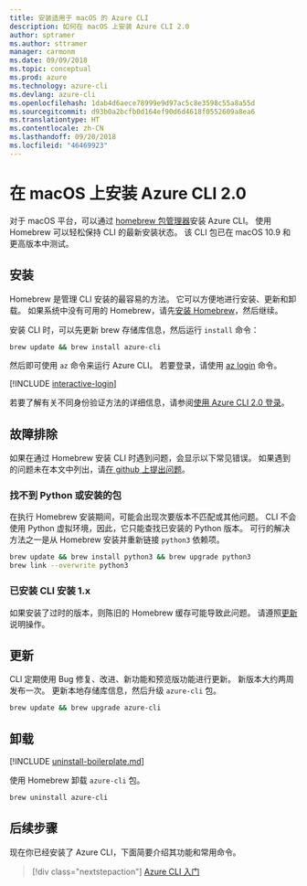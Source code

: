 ```yaml
---
title: 安装适用于 macOS 的 Azure CLI
description: 如何在 macOS 上安装 Azure CLI 2.0
author: sptramer
ms.author: sttramer
manager: carmonm
ms.date: 09/09/2018
ms.topic: conceptual
ms.prod: azure
ms.technology: azure-cli
ms.devlang: azure-cli
ms.openlocfilehash: 1dab4d6aece78999e9d97ac5c8e3598c55a8a55d
ms.sourcegitcommit: d93b0a2bcfb0d164ef90d6d4618f0552609a8ea6
ms.translationtype: HT
ms.contentlocale: zh-CN
ms.lasthandoff: 09/20/2018
ms.locfileid: "46469923"
---
```

# <a name="install-azure-cli-20-on-macos"></a>在 macOS 上安装 Azure CLI 2.0

对于 macOS 平台，可以通过 [homebrew 包管理器](https://brew.sh)安装 Azure CLI。 使用 Homebrew 可以轻松保持 CLI 的最新安装状态。 该 CLI 包已在 macOS 10.9 和更高版本中测试。

## <a name="install"></a>安装

Homebrew 是管理 CLI 安装的最容易的方法。 它可以方便地进行安装、更新和卸载。
如果系统中没有可用的 Homebrew，请先[安装 Homebrew](https://docs.brew.sh/Installation.html)，然后继续。

安装 CLI 时，可以先更新 brew 存储库信息，然后运行 `install` 命令：

```bash
brew update && brew install azure-cli
```

然后即可使用 `az` 命令来运行 Azure CLI。 若要登录，请使用 [az login](/cli/azure/reference-index#az-login) 命令。

[!INCLUDE [interactive-login](includes/interactive-login.md)]

若要了解有关不同身份验证方法的详细信息，请参阅[使用 Azure CLI 2.0 登录](authenticate-azure-cli.md)。

## <a name="troubleshooting"></a>故障排除

如果在通过 Homebrew 安装 CLI 时遇到问题，会显示以下常见错误。 如果遇到的问题未在本文中列出，请[在 github 上提出问题](https://github.com/Azure/azure-cli/issues)。

### <a name="unable-to-find-python-or-installed-packages"></a>找不到 Python 或安装的包

在执行 Homebrew 安装期间，可能会出现次要版本不匹配或其他问题。 CLI 不会使用 Python 虚拟环境，因此，它只能查找已安装的 Python 版本。 可行的解决方法之一是从 Homebrew 安装并重新链接 `python3` 依赖项。

```bash
brew update && brew install python3 && brew upgrade python3
brew link --overwrite python3
```

### <a name="cli-version-1x-is-installed"></a>已安装 CLI 安装 1.x

如果安装了过时的版本，则陈旧的 Homebrew 缓存可能导致此问题。 请遵照[更新](#Update)说明操作。

## <a name="update"></a>更新

CLI 定期使用 Bug 修复、改进、新功能和预览版功能进行更新。 新版本大约两周发布一次。 更新本地存储库信息，然后升级 `azure-cli` 包。

```bash
brew update && brew upgrade azure-cli
```

## <a name="uninstall"></a>卸载

[!INCLUDE [uninstall-boilerplate.md](includes/uninstall-boilerplate.md)]

使用 Homebrew 卸载 `azure-cli` 包。

```bash
brew uninstall azure-cli
```

## <a name="next-steps"></a>后续步骤

现在你已经安装了 Azure CLI，下面简要介绍其功能和常用命令。

> [!div class="nextstepaction"]
> [Azure CLI 入门](get-started-with-azure-cli.md)
